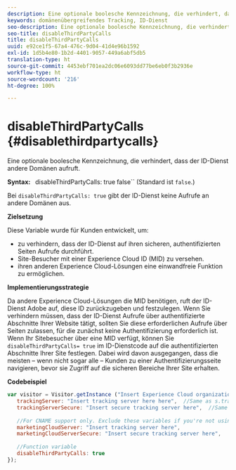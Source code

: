 ```yaml
---
description: Eine optionale boolesche Kennzeichnung, die verhindert, dass der ID-Dienst andere Domänen aufruft.
keywords: domänenübergreifendes Tracking, ID-Dienst
seo-description: Eine optionale boolesche Kennzeichnung, die verhindert, dass der ID-Dienst andere Domänen aufruft.
seo-title: disableThirdPartyCalls
title: disableThirdPartyCalls
uuid: e92ce1f5-67a4-476c-9d04-41d4e96b1592
exl-id: 1d5b4e80-1b2d-4401-9057-449a6abf5db5
translation-type: ht
source-git-commit: 4453ebf701ea2dc06e6093dd77be6eb0f3b2936e
workflow-type: ht
source-wordcount: '216'
ht-degree: 100%

---
```


# disableThirdPartyCalls {#disablethirdpartycalls}

Eine optionale boolesche Kennzeichnung, die verhindert, dass der ID-Dienst andere Domänen aufruft.

**Syntax:** ` `disableThirdPartyCalls: true false`` (Standard ist `false`.)

Bei `disableThirdPartyCalls: true` gibt der ID-Dienst keine Aufrufe an andere Domänen aus.

**Zielsetzung**

Diese Variable wurde für Kunden entwickelt, um:

* zu verhindern, dass der ID-Dienst auf ihren sicheren, authentifizierten Seiten Aufrufe durchführt.
* Site-Besucher mit einer Experience Cloud ID (MID) zu versehen.
* ihren anderen Experience Cloud-Lösungen eine einwandfreie Funktion zu ermöglichen.

**Implementierungsstrategie**

Da andere Experience Cloud-Lösungen die MID benötigen, ruft der ID-Dienst Adobe auf, diese ID zurückzugeben und festzulegen. Wenn Sie verhindern müssen, dass der ID-Dienst Aufrufe über authentifizierte Abschnitte Ihrer Website tätigt, sollten Sie diese erforderlichen Aufrufe über Seiten zulassen, für die zunächst keine Authentifizierung erforderlich ist. Wenn Ihr Sitebesucher über eine MID verfügt, können Sie `disableThirdPartyCalls= true` im ID-Dienstcode auf die authentifizierten Abschnitte Ihrer Site festlegen. Dabei wird davon ausgegangen, dass die meisten – wenn nicht sogar alle – Kunden zu einer Authentifizierungsseite navigieren, bevor sie Zugriff auf die sicheren Bereiche Ihrer Site erhalten.

**Codebeispiel**

```js
var visitor = Visitor.getInstance ("Insert Experience Cloud organization ID here",{ 
   trackingServer: "Insert tracking server here here",  //Same as s.trackingServer 
   trackingServerSecure: "Insert secure tracking server here",  //Same as s.trackingServerSecure 
 
   //For CNAME support only. Exclude these variables if you're not using CNAME 
   marketingCloudServer: "Insert tracking server here", 
   marketingCloudServerSecure: "Insert secure tracking server here", 
 
   //Function variable 
   disableThirdPartyCalls: true 
}); 
```
